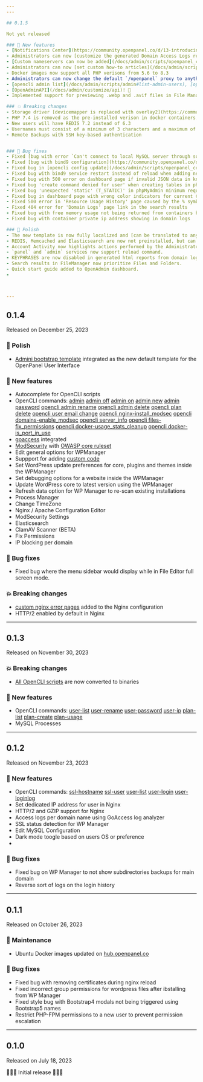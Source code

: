 ```yaml
---
---

## 0.1.5

Not yet released

### 🚀 New features
- [Notifications Center](https://community.openpanel.co/d/13-introducing-notifications-center)
- Administrators can now [customize the generated Domain Access Logs reports](https://community.openpanel.co/d/6-issues-with-domain-access-logs)
- [Custom nameservers can now be added](/docs/admin/scripts/openpanel_config#nameservers) and will automatically be used in the dns zone template for new domains
- Administrators can now [set custom how-to articles](/docs/admin/scripts/openpanel_config#how_to_guides) to be displayed in user dashboard
- Docker images now support all PHP verisons from 5.6 to 8.3
- Administrators can now change the default `/openpanel` proxy to anything they want using the: [openpanel_proxy](/docs/admin/scripts/openpanel_config#openpanel_proxy) setting
- [opencli admin list](/docs/admin/scripts/admin#list-admin-users), [opencli admin notifications](/docs/admin/scripts/admin#notifications), [opencli user-redis](/docs/admin/scripts/users#redis), [opencli user-memcached](/docs/admin/scripts/users#memcached), [opencli backup-config](/docs/admin/scripts/backup#config), [opencli backup-destination](/docs/admin/scripts/backup#destination), [opencli backup-logs](/docs/admin/scripts/backup#logs), [opencli backup-job](/docs/admin/scripts/backup#job)
- [OpenAdminAPI](/docs/admin/customize/api)! 🎉
- Implemented support for previewing .webp and .avif files in File Manager.

### 💥 Breaking changes
- Storage driver [devicemapper is replaced with overlay2](https://community.openpanel.co/d/8-switching-docker-storage-engine-from-devicemapper-to-overlay2-storage) as the default storage driver for Docker
- PHP 7.4 is removed as the pre-installed verison in docker containers, PHP 8.3 is now the only version that is pre-installed.
- New users will have REDIS 7.2 instead of 6.3
- Usernames must consist of a minimum of 3 characters and a maximum of 20 characters, only numbers and letters are allowed.
- Remote Backups with SSH key-based authentication


### 🐛 Bug fixes
- Fixed [bug with error `Can't connect to local MySQL server through socket '/var/run/mysqld/mysqld.sock' (13)` when running mysql commands on terminal](https://community.openpanel.co/d/18-cant-connect-to-local-mysql-server-through-socket-varrunmysqldmysqldsock-13).
- Fixed [bug with bind9 configuration](https://community.openpanel.co/d/5-dns-server-does-not-respond-to-request-for-domain-zone) that caused the DNS server not to respond to request for domain zone
- Fixed bug in [opencli config update](/docs/admin/scripts/openpanel_config#update) not restarting the service for major system changes
- Fixed bug with bind9 service restart instead of reload when adding new domains
- Fixed bug with 500 error on dashboard page if invalid JSON data in knowledge_base_articles.json
- Fixed bug 'create command denied for user' when creating tables in phpMyAdmin
- Fixed bug 'unexpected 'static' (T_STATIC)' in phpMyAdmin minimum required php version
- Fixed bug in dashboard page with wrong color indicators for current CPU and RAM usage
- Fixed 500 error in 'Resource Usage History' page caused by the % symbol in localization strings
- Fixed 404 error for 'Domain Logs' page link in the search results
- Fixed bug with free memory usage not being returned from containers back to the host server
- Fixed bug with container private ip address showing in domain logs

### 💅 Polish
- The new template is now fully localized and [can be translated to any language](https://github.com/stefanpejcic/openpanel-translations)
- REDIS, Memcached and Elasticsearch are now not preinstalled, but can be installed by the user with a single click.
- Account Activity now highlights actions performed by the Administrator user.
- `panel` and `admin` services now support reload command.
- KEYPHRASES are now disabled in generated html reports from domain logs.
- Search results in FileManager now prioritize Files and Folders.
- Quick start guide added to OpenAdmin dashboard.
- 



---
```


## 0.1.4

Released on December 25, 2023

### 💅 Polish

- [Admini bootstrap template](https://github.com/lekoala/admini) integrated as the new default template for the OpenPanel User Interface

### 🚀 New features
- Autocomplete for OpenCLI scripts
- OpenCLI commands: [admin](https://openpanel.co/docs/admin/scripts/admin) [admin off](https://openpanel.co/docs/admin/scripts/admin#enable--disable-adminpanel) [admin on](https://openpanel.co/docs/admin/scripts/admin#enable--disable-adminpanel) [admin new](https://openpanel.co/docs/admin/scripts/admin#create-new-admin) [admin password](https://openpanel.co/docs/admin/scripts/admin#reset-admin-password) [opencli admin rename](https://openpanel.co/docs/admin/scripts/admin#rename-admin-user) [opencli admin delete](https://openpanel.co/docs/admin/scripts/admin#delete-admin-user) [opencli plan delete](https://openpanel.co/docs/admin/scripts/plans#delete-plan) [opencli user email change](https://openpanel.co/docs/admin/scripts/users#change-email) [opencli nginx-install_modsec](https://openpanel.co/docs/admin/scripts/webserver#install-modsecurity) [opencli domains-enable_modsec](https://openpanel.co/docs/admin/scripts/domains#enable-modsecurity) [opencli server_info](https://openpanel.co/docs/admin/scripts/admin#server_info) [opencli files-fix_permissions](https://openpanel.co/docs/admin/scripts/files#fix_permissions) [opencli docker-usage_stats_cleanup](https://openpanel.co/docs/admin/scripts/docker#usage_stats_cleanup) [opencli docker-is_port_in_use](https://openpanel.co/docs/admin/scripts/docker#is-port-in-use)
- [goaccess](https://github.com/allinurl/goaccess) integrated
- [ModSecurity](https://github.com/SpiderLabs/ModSecurity-nginx) with [OWASP core ruleset](https://github.com/coreruleset/coreruleset)
- Edit general options for WPManager
- Suppport for adding [custom code](https://openpanel.co/docs/admin/customize/development/#custom-code)
- Set WordPress update preferences for core, plugins and themes inside the WPManager
- Set debugging options for a website inside the WPManager
- Update WordPress core to latest version using the WPManager
- Refresh data option for WP Manager to re-scan existing installations
- Process Manager
- Change TimeZone
- Nginx / Apache Configuration Editor
- ModSecurity Settings
- Elasticsearch
- ClamAV Scanner (BETA)
- Fix Permissions
- IP blocking per domain

### 🐛 Bug fixes
 - Fixed bug where the menu sidebar would display while in File Editor full screen mode.
 
### 💥 Breaking changes
- [custom nginx error pages](https://github.com/denysvitali/nginx-error-pages) added to the Nginx configuration
- HTTP/2 enabled by default in Nginx

---

## 0.1.3

Released on November 30, 2023

### 💥 Breaking changes
- [All OpenCLI scripts](/docs/category/openpanel-cli) are now converted to binaries

### 🚀 New features
- OpenCLI commands: [user-list](https://openpanel.co/docs/admin/scripts/users#list-users) [user-rename](https://openpanel.co/docs/admin/scripts/users#rename-user) [user-password](https://openpanel.co/docs/admin/scripts/users#change-password) [user-ip](https://openpanel.co/docs/admin/scripts/users#assign--remove-ip-to-user) [plan-list](https://openpanel.co/docs/admin/scripts/plans#list-plans) [plan-create](https://openpanel.co/docs/admin/scripts/plans#create-plan) [plan-usage](https://openpanel.co/docs/admin/scripts/plans#list-users-on-plan)
- MySQL Processes

---

## 0.1.2

Released on November 23, 2023

### 🚀 New features
- OpenCLI commands: [ssl-hostname](https://openpanel.co/docs/admin/scripts/users#list-users) [ssl-user](https://openpanel.co/docs/admin/scripts/users#list-users) [user-list](https://openpanel.co/docs/admin/scripts/users#list-users) [user-login](https://openpanel.co/docs/admin/scripts/users#login-as-user) [user-loginlog](https://openpanel.co/docs/admin/scripts/users#list-users)
- Set dedicated IP address for user in Nginx
- HTTP/2 and GZIP support for Nginx
- Access logs per domain name using GoAccess log analyzer
- SSL status detection for WP Manager
- Edit MySQL Configuration
- Dark mode toogle based on users OS or preference
- 
### 🐛 Bug fixes
- Fixed bug on WP Manager to not show subdirectories backups for main domain
- Reverse sort of logs on the login history 

---

## 0.1.1

Released on October 26, 2023

### 🔧 Maintenance

- Ubuntu Docker images updated on [hub.openpanel.co](https://hub.openpanel.co/_/ubuntu_22.04/)

### 🐛 Bug fixes

- Fixed bug with removing certificates during nginx reload
- Fixed incorrect group permissions for wordpress files after ibstalling from WP Manager
- Fixed style bug with Bootstrap4 modals not being triggered using Bootstrap5 names
- Restrict PHP-FPM permissions to a new user to prevent permission escalation

---

## 0.1.0

Released on July 18, 2023

🎉🎉🎉 Initial release 🎉🎉🎉


